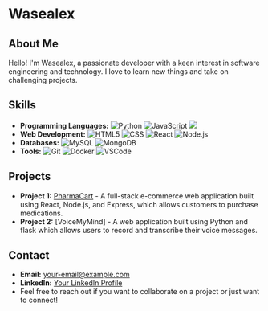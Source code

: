 # Wasealex

## About Me

Hello! I'm Wasealex, a passionate developer with a keen interest in software engineering and technology. I love to learn new things and take on challenging projects.

## Skills

- **Programming Languages:** ![Python](https://img.shields.io/badge/Python-3776AB?style=for-the-badge&logo=python&logoColor=white) ![JavaScript](https://img.shields.io/badge/JavaScript-323330?style=for-the-badge&logo=javascript&logoColor=F7DF1E) ![ ](https://img.shields.io/badge/C-00599C?style=for-the-badge&logo=c&logoColor=white)
- **Web Development:** ![HTML5](https://img.shields.io/badge/HTML5-E34F26?style=for-the-badge&logo=html5&logoColor=white) ![CSS](https://img.shields.io/badge/CSS-239120?&style=for-the-badge&logo=css3&logoColor=white) ![React](https://img.shields.io/badge/React-61DAFB?style=for-the-badge&logo=react&logoColor=black) ![Node.js](https://img.shields.io/badge/Node.js-43853D?style=for-the-badge&logo=node.js&logoColor=white)
- **Databases:** ![MySQL](https://img.shields.io/badge/MySQL-00000F?style=for-the-badge&logo=mysql&logoColor=white) ![MongoDB](https://img.shields.io/badge/MongoDB-4EA94B?style=for-the-badge&logo=mongodb&logoColor=white)
- **Tools:** ![Git](https://img.shields.io/badge/Git-E34F26?style=for-the-badge&logo=git&logoColor=white) ![Docker](https://img.shields.io/badge/Docker-2496ED?style=for-the-badge&logo=docker&logoColor=white) ![VSCode](https://img.shields.io/badge/VSCode-0078D7?style=for-the-badge&logo=visual%20studio%20code&logoColor=white)

## Projects

- **Project 1:** [PharmaCart](pharmacartet-backend.onrender.com) - A full-stack e-commerce web application built using React, Node.js, and Express, which allows customers to purchase medications.
- **Project 2:** [VoiceMyMind] - A web application built using Python and flask which allows users to record and transcribe their voice messages.

## Contact

- **Email:** [your-email@example.com](mailto:wasealex@gmail.com)
- **LinkedIn:** [Your LinkedIn Profile](https://www.linkedin.com/in/dr-wastna-alemayehu-b560a0165)
- Feel free to reach out if you want to collaborate on a project or just want to connect!
